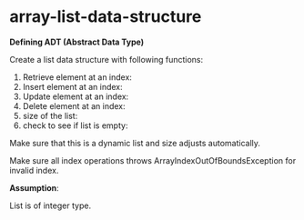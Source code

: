 # array-list-data-structure

**Defining ADT (Abstract Data Type)**

Create a list data structure with following functions:

1. Retrieve element at an index: 
2. Insert element at an index: 
3. Update element at an index: 
4. Delete element at an index: 
5. size of the list: 
6. check to see if list is empty: 

Make sure that this is a dynamic list and size adjusts automatically.

Make sure all index operations throws ArrayIndexOutOfBoundsException for invalid index.

**Assumption**:

List is of integer type.



